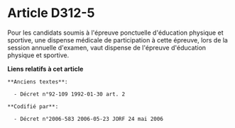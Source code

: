 # Article D312-5

Pour les candidats soumis à l'épreuve ponctuelle d'éducation physique et sportive, une dispense médicale de participation à
cette épreuve, lors de la session annuelle d'examen, vaut dispense de l'épreuve d'éducation physique et sportive.

**Liens relatifs à cet article**

	**Anciens textes**:

	  - Décret n°92-109 1992-01-30 art. 2

	**Codifié par**:

	  - Décret n°2006-583 2006-05-23 JORF 24 mai 2006
